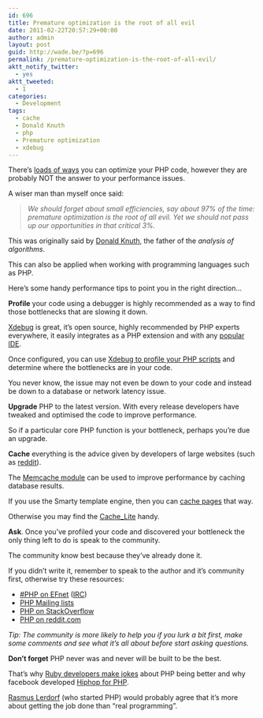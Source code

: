 ```yaml
---
id: 696
title: Premature optimization is the root of all evil
date: 2011-02-22T20:57:29+00:00
author: admin
layout: post
guid: http://wade.be/?p=696
permalink: /premature-optimization-is-the-root-of-all-evil/
aktt_notify_twitter:
  - yes
aktt_tweeted:
  - 1
categories:
  - Development
tags:
  - cache
  - Donald Knuth
  - php
  - Premature optimization
  - xdebug
---
```

<p class="lead">
  There&#8217;s <a href="http://wade.be/posts/50-php-optimisation-tips-revisited">loads of ways</a> you can optimize your PHP code, however they are probably NOT the answer to your performance issues.
</p>

A wiser man than myself once said:

> _We should forget about small efficiencies, say about 97% of the time: premature optimization is the root of all evil. Yet we should not pass up our opportunities in that critical 3%._

This was originally said by [Donald Knuth](http://en.wikipedia.org/wiki/Donald_Knuth), the father of the _analysis of algorithms_.

This can also be applied when working with programming languages such as PHP.

Here&#8217;s some handy performance tips to point you in the right direction&#8230;

<!--more-->

**Profile** your code using a debugger is highly recommended as a way to find those bottlenecks that are slowing it down.

[Xdebug](http://xdebug.org) is great, it&#8217;s open source, highly recommended by PHP experts everywhere, it easily integrates as a PHP extension and with any [popular IDE](http://www.ibm.com/developerworks/opensource/library/os-php-ide/index.html).

Once configured, you can use [Xdebug to profile your PHP scripts](http://www.xdebug.org/docs/profiler) and determine where the bottlenecks are in your code.

You never know, the issue may not even be down to your code and instead be down to a database or network latency issue.

**Upgrade** PHP to the latest version. With every release developers have tweaked and optimised the code to improve performance.

So if a particular core PHP function is your bottleneck, perhaps you&#8217;re due an upgrade.

**Cache** everything is the advice given by developers of large websites (such as [reddit](http://highscalability.com/blog/2010/5/17/7-lessons-learned-while-building-reddit-to-270-million-page.html)).

The [Memcache module](http://php.net/memcache) can be used to improve performance by caching database results.

If you use the Smarty template engine, then you can [cache pages](http://www.smarty.net/docsv2/en/caching.tpl) that way.

Otherwise you may find the [Cache_Lite](http://pear.php.net/package/Cache_Lite) handy.

**Ask**. Once you&#8217;ve profiled your code and discovered your bottleneck the only thing left to do is speak to the community.

The community know best because they&#8217;ve already done it.

If you didn&#8217;t write it, remember to speak to the author and it&#8217;s community first, otherwise try these resources:

  * [#PHP on EFnet](http://chat.efnet.org/) ([IRC](irc://irc.efnet.org/php))
  * [PHP Mailing lists](http://php.net/mailing-lists.php)
  * [PHP on StackOverflow](http://stackoverflow.com/questions/tagged/php)
  * [PHP on reddit.com](http://www.reddit.com/r/PHP/)

_Tip: The community is more likely to help you if you lurk a bit first, make some comments and see what it&#8217;s all about before start asking questions._

**Don&#8217;t forget** PHP never was and never will be built to be the best.

That&#8217;s why [Ruby developers make jokes](http://najafali.com/php-is-better-than-ruby.html) about PHP being better and why facebook developed [Hiphop for PHP](http://en.wikipedia.org/wiki/HipHop_for_PHP).

[Rasmus Lerdorf](http://en.wikipedia.org/wiki/Rasmus_Lerdorf) (who started PHP) would probably agree that it&#8217;s more about getting the job done than &#8220;real programming&#8221;.